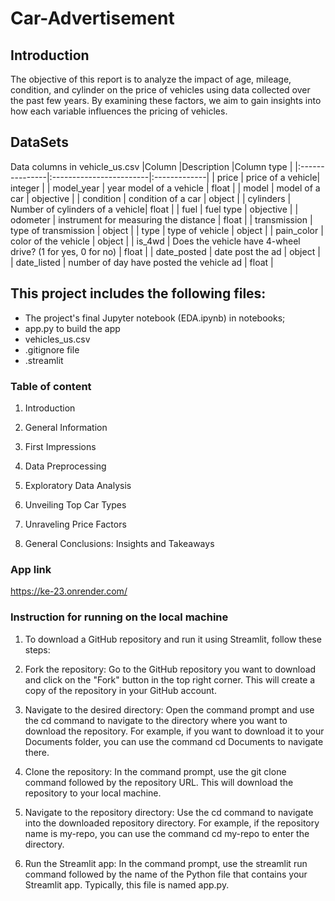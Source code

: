 # Car-Advertisement
## Introduction
The objective of this report is to analyze the impact of age, mileage, condition, and cylinder on the price of vehicles using data collected over the past few years. By examining these factors, we aim to gain insights into how each variable influences the pricing of vehicles.
## DataSets
Data columns in vehicle_us.csv
|Column            |Description         |Column type | 
 |:---------------|:------------------------|:-------------|
 | price     | price of a vehicle| integer      |
 | model_year   | year model of a vehicle  | float     |
 | model   | model of a car | objective   |
 | condition    | condition of a car | object   |
 |  cylinders     | Number of cylinders of a vehicle|  float    |
 |  fuel   |  fuel type | objective     |
 |   odometer    | instrument for measuring the distance | float  |
 |  transmission   | type of transmission |  object    |
 |  type   |  type of vehicle | object    |
 |  pain_color   | color of the vehicle | object  |
 | is_4wd      | Does the vehicle have 4-wheel drive? (1 for yes, 0 for no) |  float    |
 | date_posted    |  date post the ad | object     |
 | date_listed      | number of day have posted the vehicle ad  | float  |


## This project includes the following files:

- The project's final Jupyter notebook (EDA.ipynb) in notebooks;
- app.py to build the app
- vehicles_us.csv
- .gitignore file
- .streamlit

### Table of content

1. Introduction
  
2. General Information

3. First Impressions
 
4. Data Preprocessing
  
5. Exploratory Data Analysis

6. Unveiling Top Car Types
  
7. Unraveling Price Factors
  
8. General Conclusions: Insights and Takeaways

### App link
https://ke-23.onrender.com/

### Instruction for running on the local machine
1. To download a GitHub repository and run it using Streamlit, follow these steps:

2. Fork the repository: Go to the GitHub repository you want to download and click on the "Fork" button in the top right corner. This will create a copy of the repository in your GitHub account.

3. Navigate to the desired directory: Open the command prompt and use the cd command to navigate to the directory where you want to download the repository. For example, if you want to download it to your Documents folder, you can use the command cd Documents to navigate there.

4. Clone the repository: In the command prompt, use the git clone command followed by the repository URL. This will download the repository to your local machine.

5. Navigate to the repository directory: Use the cd command to navigate into the downloaded repository directory. For example, if the repository name is my-repo, you can use the command cd my-repo to enter the directory.

6. Run the Streamlit app: In the command prompt, use the streamlit run command followed by the name of the Python file that contains your Streamlit app. Typically, this file is named app.py. 
